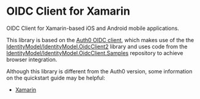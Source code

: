 # OIDC Client for Xamarin

OIDC Client for Xamarin-based iOS and Android mobile applications.

This library is based on the [Auth0 OIDC client](https://github.com/auth0/auth0-oidc-client-net), which makes use of the the [IdentityModel/IdentityModel.OidcClient2](https://github.com/IdentityModel/IdentityModel.OidcClient2) library and uses code from the [IdentityModel/IdentityModel.OidcClient.Samples](https://github.com/IdentityModel/IdentityModel.OidcClient.Samples) repository to achieve browser integration.

Although this library is different from the Auth0 version, some information on the quickstart guide may be helpful:

* [Xamarin](https://auth0.com/docs/quickstart/native/xamarin)
